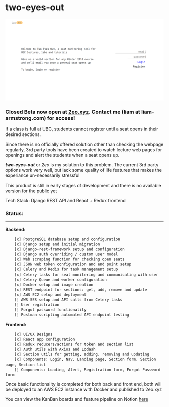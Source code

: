 # two-eyes-out
![Homepage Image](designs/landing-actual.png?raw=true "Landing Page")

### Closed Beta now open at [2eo.xyz](https://2eo.xyz). Contact me (liam at liam-armstrong.com) for access!

If a class is full at UBC, students cannot register until a seat opens in their desired sections. 

Since there is no officially offered solution other than checking the webpage regularly, 3rd party tools have been created to watch lecture web pages for openings and alert the students when a seat opens up.

*__two-eyes-out__* or _2eo_ is my solution to this problem. The current 3rd party options work very well, but lack some quality of life features that makes the experiance un-necessarily stressful

This product is still in early stages of development and there is no available version for the public yet

Tech Stack: Django REST API and React + Redux frontend


### Status:
___
**Backend:** 
```
    [x] PostgreSQL database setup and configuration
    [x] Django setup and initial migration
    [x] Django-rest-framework setup and configuration
    [x] Django auth overriding / custom user model
    [x] Web scraping function for checking open seats
    [x] JSON web token configuration and end point setup
    [x] Celery and Redis for task management setup
    [x] Celery tasks for seat monitering and communicating with user
    [x] Celery Queue and worker configuration
    [x] Docker setup and image creation
    [x] REST endpoint for sections: get, add, remove and update
    [x] AWS EC2 setup and deployment
    [] AWS SES setup and API calls from Celery tasks
    [] User registration
    [] Forgot password functionality
    [] Postman scripting automated API endpoint testing 
```
**Frontend:**
```
    [x] UI/UX Designs
    [x] React app configuration
    [x] Redux reducers/actions for token and section list
    [x] Auth utils with Axios and Lodash
    [x] Section utils for getting, adding, removing and updating
    [x] Components: Login, Nav, Landing page, Section form, Section page, Section list
    [] Components: Loading, Alert, Registration form, Forgot Password form
```

Once basic functionality is completed for both back and front end, both will be deployed to an AWS EC2 instance with Docker and published to 2eo.xyz

You can view the KanBan boards and feature pipeline on Notion [here](https://www.notion.so/Two-Eyes-Out-cf165d78af3f4a7ca896b5ca39d7032f)
